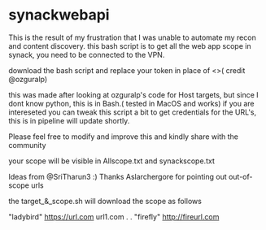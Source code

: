 # synackwebapi
This is the result of my frustration that I was unable to automate my recon and content discovery.
this bash script is to get all the web app scope in synack, you need to be connected to the VPN.

download the bash script and replace your token in place of <<token>>( credit @ozguralp)

this was made after looking at ozguralp's code for Host targets, but since I dont know python, this is in Bash.( tested in MacOS and works)
if you are intereseted you can tweak this script a bit to get credentials for the URL's, this is in pipeline will update shortly.

Please feel free to modify and improve this and kindly share with the community 

your scope will be visible in Allscope.txt and synackscope.txt

Ideas from @SriTharun3 :)
Thanks Aslarchergore for pointing out out-of-scope urls


the target_&_scope.sh will download the scope as follows

"ladybird"
https://url.com
url1.com
.
.
"firefly"
http://fireurl.com
